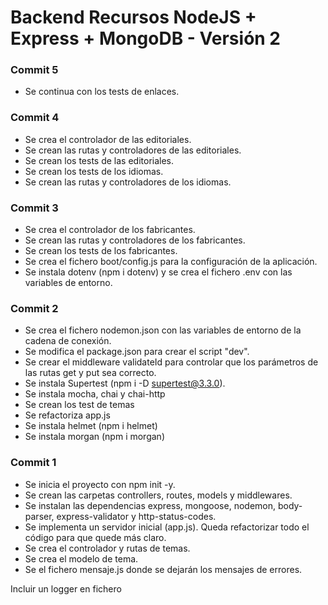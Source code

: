 # Backend Recursos NodeJS + Express + MongoDB - Versión 2


### Commit 5
* Se continua con los tests de enlaces.

### Commit 4
* Se crea el controlador de las editoriales.
* Se crean las rutas y controladores de las editoriales.
* Se crean los tests de las editoriales.
* Se crean los tests de los idiomas.
* Se crean las rutas y controladores de los idiomas.

### Commit 3
* Se crea el controlador de los fabricantes.
* Se crean las rutas y controladores de los fabricantes.
* Se crean los tests de los fabricantes.
* Se crea el fichero boot/config.js para la configuración de la aplicación.
* Se instala dotenv (npm i dotenv) y se crea el fichero .env con las variables de entorno.

### Commit 2
* Se crea el fichero nodemon.json con las variables de entorno de la cadena de conexión.
* Se modifica el package.json para crear el script "dev".
* Se crear el middleware validateId para controlar que los parámetros de las rutas get y put sea correcto.
* Se instala Supertest (npm i -D supertest@3.3.0).
* Se instala mocha, chai y chai-http
* Se crean los test de temas
* Se refactoriza app.js
* Se instala helmet (npm i helmet)
* Se instala morgan (npm i morgan)

### Commit 1
* Se inicia el proyecto con npm init -y.
* Se crean las carpetas controllers, routes, models y middlewares.
* Se instalan las dependencias express, mongoose, nodemon, body-parser, express-validator y http-status-codes.
* Se implementa un servidor inicial (app.js). Queda refactorizar todo el código para que quede más claro.
* Se crea el controlador y rutas de temas.
* Se crea el modelo de tema.
* Se el fichero mensaje.js donde se dejarán los mensajes de errores.


Incluir un logger en fichero